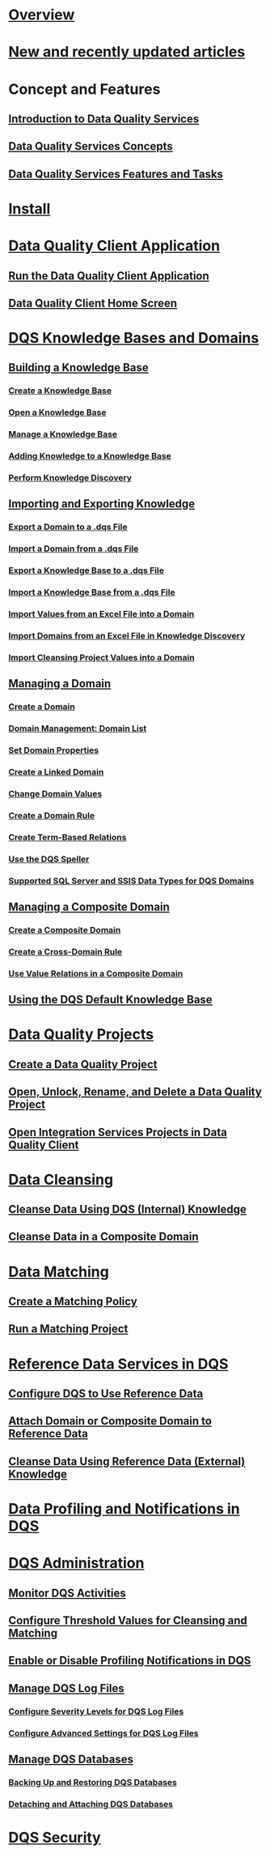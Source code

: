 # [Overview](data-quality-services.md)  
# [New and recently updated articles](new-updated-data-quality-services.md)

# Concept and Features
## [Introduction to Data Quality Services](introduction-to-data-quality-services.md)  
## [Data Quality Services Concepts](data-quality-services-concepts.md)  
## [Data Quality Services Features and Tasks](data-quality-services-features-and-tasks.md)  
# [Install](../data-quality-services/install-windows/install-data-quality-services.md)
# [Data Quality Client Application](data-quality-client-application.md)  
## [Run the Data Quality Client Application](run-the-data-quality-client-application.md)  
## [Data Quality Client Home Screen](data-quality-client-home-screen.md)  
# [DQS Knowledge Bases and Domains](dqs-knowledge-bases-and-domains.md)  
## [Building a Knowledge Base](building-a-knowledge-base.md)  
### [Create a Knowledge Base](create-a-knowledge-base.md)  
### [Open a Knowledge Base](open-a-knowledge-base.md)  
### [Manage a Knowledge Base](manage-a-knowledge-base.md)  
### [Adding Knowledge to a Knowledge Base](adding-knowledge-to-a-knowledge-base.md)  
### [Perform Knowledge Discovery](perform-knowledge-discovery.md)  
## [Importing and Exporting Knowledge](importing-and-exporting-knowledge.md)  
### [Export a Domain to a .dqs File](export-a-domain-to-a-dqs-file.md)  
### [Import a Domain from a .dqs File](import-a-domain-from-a-dqs-file.md)  
### [Export a Knowledge Base to a .dqs File](export-a-knowledge-base-to-a-dqs-file.md)  
### [Import a Knowledge Base from a .dqs File](import-a-knowledge-base-from-a-dqs-file.md)  
### [Import Values from an Excel File into a Domain](import-values-from-an-excel-file-into-a-domain.md)  
### [Import Domains from an Excel File in Knowledge Discovery](import-domains-from-an-excel-file-in-knowledge-discovery.md)  
### [Import Cleansing Project Values into a Domain](import-cleansing-project-values-into-a-domain.md)  
## [Managing a Domain](managing-a-domain.md)  
### [Create a Domain](create-a-domain.md)  
### [Domain Management: Domain List](domain-management-domain-list.md)  
### [Set Domain Properties](set-domain-properties.md)  
### [Create a Linked Domain](create-a-linked-domain.md)  
### [Change Domain Values](change-domain-values.md)  
### [Create a Domain Rule](create-a-domain-rule.md)  
### [Create Term-Based Relations](create-term-based-relations.md)  
### [Use the DQS Speller](use-the-dqs-speller.md)  
### [Supported SQL Server and SSIS Data Types for DQS Domains](supported-sql-server-and-ssis-data-types-for-dqs-domains.md)  
## [Managing a Composite Domain](managing-a-composite-domain.md)  
### [Create a Composite Domain](create-a-composite-domain.md)  
### [Create a Cross-Domain Rule](create-a-cross-domain-rule.md)  
### [Use Value Relations in a Composite Domain](use-value-relations-in-a-composite-domain.md)  
## [Using the DQS Default Knowledge Base](using-the-dqs-default-knowledge-base.md)  
# [Data Quality Projects](data-quality-projects-dqs.md)  
## [Create a Data Quality Project](create-a-data-quality-project.md)  
## [Open, Unlock, Rename, and Delete a Data Quality Project](open-unlock-rename-and-delete-a-data-quality-project.md)  
## [Open Integration Services Projects in Data Quality Client](open-integration-services-projects-in-data-quality-client.md)  
# [Data Cleansing](data-cleansing.md)  
## [Cleanse Data Using DQS (Internal) Knowledge](cleanse-data-using-dqs-internal-knowledge.md)  
## [Cleanse Data in a Composite Domain](cleanse-data-in-a-composite-domain.md)  
# [Data Matching](data-matching.md)  
## [Create a Matching Policy](create-a-matching-policy.md)  
## [Run a Matching Project](run-a-matching-project.md)  
# [Reference Data Services in DQS](reference-data-services-in-dqs.md)  
## [Configure DQS to Use Reference Data](configure-dqs-to-use-reference-data.md)  
## [Attach Domain or Composite Domain to Reference Data](attach-domain-or-composite-domain-to-reference-data.md)  
## [Cleanse Data Using Reference Data (External) Knowledge](cleanse-data-using-reference-data-external-knowledge.md)  
# [Data Profiling and Notifications in DQS](data-profiling-and-notifications-in-dqs.md)  
# [DQS Administration](dqs-administration.md)  
## [Monitor DQS Activities](monitor-dqs-activities.md)  
## [Configure Threshold Values for Cleansing and Matching](configure-threshold-values-for-cleansing-and-matching.md)  
## [Enable or Disable Profiling Notifications in DQS](enable-or-disable-profiling-notifications-in-dqs.md)  
## [Manage DQS Log Files](manage-dqs-log-files.md)  
### [Configure Severity Levels for DQS Log Files](configure-severity-levels-for-dqs-log-files.md)  
### [Configure Advanced Settings for DQS Log Files](configure-advanced-settings-for-dqs-log-files.md)  
## [Manage DQS Databases](manage-dqs-databases.md)  
### [Backing Up and Restoring DQS Databases](backing-up-and-restoring-dqs-databases.md)  
### [Detaching and Attaching DQS Databases](detaching-and-attaching-dqs-databases.md)  
# [DQS Security](dqs-security.md)  
